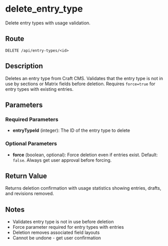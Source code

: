 # delete_entry_type

Delete entry types with usage validation.

## Route

`DELETE /api/entry-types/<id>`

## Description

Deletes an entry type from Craft CMS. Validates that the entry type is not in use by sections or Matrix fields before deletion. Requires `force=true` for entry types with existing entries.

## Parameters

### Required Parameters

- **entryTypeId** (integer): The ID of the entry type to delete

### Optional Parameters

- **force** (boolean, optional): Force deletion even if entries exist. Default: `false`. Always get user approval before forcing.

## Return Value

Returns deletion confirmation with usage statistics showing entries, drafts, and revisions removed.

## Notes

- Validates entry type is not in use before deletion
- Force parameter required for entry types with entries
- Deletion removes associated field layouts
- Cannot be undone - get user confirmation
